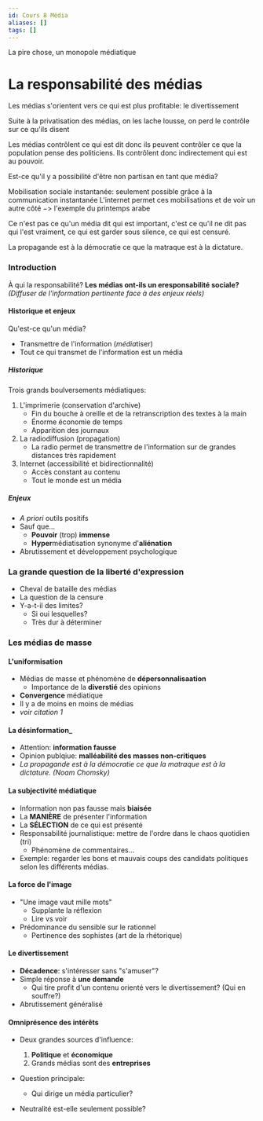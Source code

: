 ```yaml
---
id: Cours 8 Média
aliases: []
tags: []
---
```


La pire chose, un monopole médiatique


# La responsabilité des médias

Les médias s'orientent vers ce qui est plus profitable: le divertissement

Suite à la privatisation des médias, on les lache lousse, on perd le contrôle sur ce qu'ils disent

Les médias contrôlent ce qui est dit donc ils peuvent contrôler ce que la population pense des politiciens. Ils contrôlent donc indirectement qui est au pouvoir.

Est-ce qu'il y a possibilité d'être non partisan en tant que média?

Mobilisation sociale instantanée: seulement possible grâce à la communication instantanée 
L'internet permet ces mobilisations et de voir un autre côté $->$ l'exemple du printemps arabe

Ce n'est pas ce qu'un média dit qui est important, c'est ce qu'il ne dit pas qui l'est vraiment, ce qui est garder sous silence, ce qui est censuré.

La propagande est à la démocratie ce que la matraque est à la dictature.

### Introduction

À qui la responsabilité?
**Les médias ont-ils un eresponsabilité sociale?**
*(Diffuser de l'information pertinente face à des enjeux réels)*

#### Historique et enjeux

Qu'est-ce qu'un média?
* Transmettre de l'information (*média*tiser)
* Tout ce qui transmet de l'information est un média

##### Historique

Trois grands boulversements médiatiques:
1. L'imprimerie (conservation d'archive)
    * Fin du bouche à oreille et de la retranscription des textes à la main
    * Énorme économie de temps
    * Apparition des journaux
2. La radiodiffusion (propagation)
    * La radio permet de transmettre de l'information sur de grandes distances très rapidement
3. Internet (accessibilité et bidirectionnalité)
    * Accès constant au contenu
    * Tout le monde est un média

##### Enjeux

* *A priori* outils positifs
* Sauf que...
    * **Pouvoir** (trop) **immense**
    * **Hyper**médiatisation synonyme d'**aliénation**
* Abrutissement et développement psychologique


### La grande question de la liberté d'expression

* Cheval de bataille des médias
* La question de la censure
* Y-a-t-il des limites?
    * Si oui lesquelles?
    * Très dur à déterminer

### Les médias de masse

#### L'uniformisation
* Médias de masse et phénomène de **dépersonnalisaation**
    * Importance de la **diverstié** des opinions
* **Convergence** médiatique
* Il y a de moins en moins de médias
* *voir citation 1*

#### La désinformation_
* Attention: **information fausse**
* Opinion publqiue: **malléabilité des masses non-critiques**
* *La propagande est à la démocratie ce que la matraque est à la dictature. (Noam Chomsky)*

#### La subjectivité médiatique
* Information non pas fausse mais **biaisée**
* La **MANIÈRE** de présenter l'information
* La **SÉLECTION** de ce qui est présenté
* Responsabilité journalistique: mettre de l'ordre dans le chaos quotidien (tri)
    * Phénomène de commentaires...
* Exemple: regarder les bons et mauvais coups des candidats politiques selon les différents médias.

#### La force de l'image

* "Une image vaut mille mots"
    * Supplante la réflexion
    * Lire vs voir
* Prédominance du sensible sur le rationnel
    * Pertinence des sophistes (art de la rhétorique)

#### Le divertissement
* **Décadence**: s'intéresser sans "s'amuser"?
* Simple réponse à **une demande**
    * Qui tire profit d'un contenu orienté vers le divertissement? (Qui en souffre?)
* Abrutissement généralisé

#### Omniprésence des intérêts
* Deux grandes sources d'influence:
    1. **Politique** et **économique**
    2. Grands médias sont des **entreprises**

* Question principale:
    * Qui dirige un média particulier?
* Neutralité est-elle seulement possible?


